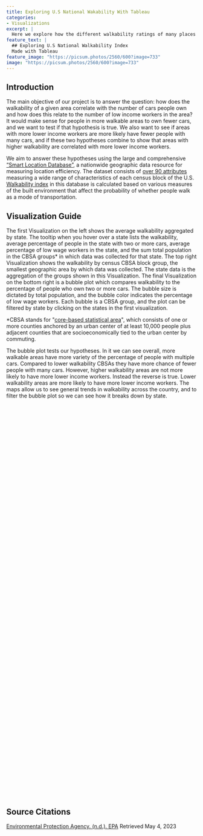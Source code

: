 ```yaml
---
title: Exploring U.S National Wakability With Tableau
categories:
- Visualizations
excerpt: |
  Here we explore how the different walkability ratings of many places in the U.S with some visuals
feature_text: |
  ## Exploring U.S National Walkability Index
  Made with Tableau
feature_image: "https://picsum.photos/2560/600?image=733"
image: "https://picsum.photos/2560/600?image=733"
---
```

<h2 id="Introduction">Introduction</h2>
The main objective of our project is to answer the question: how does the walkability of a given area correlate with the number of cars people own and how does this relate to the number of low income workers in the area? It would make sense for people in more walkable areas to own fewer cars, and we want to test if that hypothesis is true. We also want to see if areas with more lower income workers are more likely have fewer people with many cars, and if these two hypotheses combine to show that areas with higher walkability are correlated with more lower income workers. 

We aim to answer these hypotheses using the large and comprehensive [“Smart Location Database”](https://www.epa.gov/smartgrowth/smart-location-mapping#SLD), a nationwide geographic data resource for measuring location efficiency. The dataset consists of [over 90 attributes](https://www.epa.gov/sites/default/files/2021-06/documents/epa_sld_3.0_technicaldocumentationuserguide_may2021.pdf) measuring a wide range of characteristics of each census block of the U.S. [Walkability index](https://www.epa.gov/sites/default/files/2021-06/documents/national_walkability_index_methodology_and_user_guide_june2021.pdf) in this database is calculated based on various measures of the built environment that affect the probability of whether people walk as a mode of transportation. 


<h2 id="Visualization Guide">Visualization Guide</h2>
The first Visualization on the left shows the average walkability aggregated by state. The tooltip when you hover over a state lists the walkability, average percentage of people in the state with two or more cars, average percentage of low wage workers in the state, and the sum total population in the CBSA groups* in which data was collected for that state. The top right Visualization shows the walkability by census CBSA block group, the smallest geographic area by which data was collected. The state data is the aggregation of the groups shown in this Visualization. The final Visualization on the bottom right is a bubble plot which compares walkability to the percentage of people who own two or more cars. The bubble size is dictated by total population, and the bubble color indicates the percentage of low wage workers. Each bubble is a CBSA group, and the plot can be filtered by state by clicking on the states in the first visualization. 

*CBSA stands for "[core-based statistical area](https://en.wikipedia.org/wiki/Core-based_statistical_area)", which consists of one or more counties anchored by an urban center of at least 10,000 people plus adjacent counties that are socioeconomically tied to the urban center by commuting.

The bubble plot tests our hypotheses. In it we can see overall, more walkable areas have more variety of the percentage of people with multiple cars. Compared to lower walkability CBSAs they have more chance of fewer people with many cars. However, higher walkability areas are not more likely to have more lower income workers. Instead the reverse is true. Lower walkability areas are more likely to have more lower income workers. The maps allow us to see general trends in walkability across the country, and to filter the bubble plot so we can see how it breaks down by state. 


<style>
  .tableau-center {
    display: flex;
    justify-content: center;
    align-items: center;
    width: 100vw;
    height: 1000px;
    position: relative;
    left: 50%;
    right: 50%;
    margin-left: -50vw;
    margin-right: -50vw;
  }

  .tableau-container {
    width: 90vw;
    height: 1000px;
  }
</style>

<div class="tableau-center">
  <div class="tableau-container">
    <script type="module" src="https://public.tableau.com/javascripts/api/tableau.embedding.3.latest.js"></script>
    <tableau-viz id="tableauViz" src="https://public.tableau.com/views/WalkabilityAndNumberOfCars_16831713836970/ExploringWalkabilityIndexIntheU_S?:language=en-US&:display_count=n&:origin=viz_share_link"  toolbar="bottom" hide-tabs></tableau-viz>
  </div>
</div>


<br>
<br>
<h2 id="Citations">Source Citations</h2>

[Environmental Protection Agency. (n.d.). EPA](https://www.epa.gov/sites/default/files/2021-06/documents/epa_sld_3.0_technicaldocumentationuserguide_may2021.pdf) Retrieved May 4, 2023

<br>